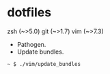 dotfiles
========

zsh (~>5.0)
git (~>1.7)
vim (~>7.3)
 - Pathogen.
 - Update bundles.
```bash
~ $ ./vim/update_bundles
```
